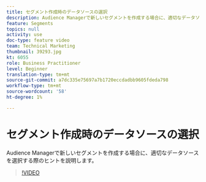 ```yaml
---
title: セグメント作成時のデータソースの選択
description: Audience Managerで新しいセグメントを作成する場合に、適切なデータソースを選択する際のヒントを説明します。
feature: Segments
topics: null
activity: use
doc-type: feature video
team: Technical Marketing
thumbnail: 39293.jpg
kt: 6055
role: Business Practitioner
level: Beginner
translation-type: tm+mt
source-git-commit: a7dc335e75697a7b1720eccdadbb9605fdeda798
workflow-type: tm+mt
source-wordcount: '58'
ht-degree: 1%

---
```



# セグメント作成時のデータソースの選択

Audience Managerで新しいセグメントを作成する場合に、適切なデータソースを選択する際のヒントを説明します。

>[!VIDEO](https://video.tv.adobe.com/v/39293/?quality=12&learn=on)
